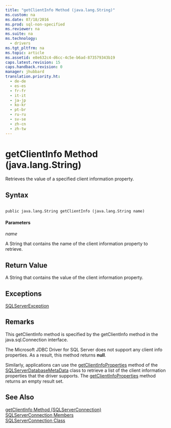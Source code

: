 ```yaml
---
title: "getClientInfo Method (java.lang.String)"
ms.custom: na
ms.date: 07/18/2016
ms.prod: sql-non-specified
ms.reviewer: na
ms.suite: na
ms.technology: 
  - drivers
ms.tgt_pltfrm: na
ms.topic: article
ms.assetid: e8e632c4-d6cc-4c5e-b6ad-873579343b19
caps.latest.revision: 15
caps.handback.revision: 0
manager: jhubbard
translation.priority.ht: 
  - de-de
  - es-es
  - fr-fr
  - it-it
  - ja-jp
  - ko-kr
  - pt-br
  - ru-ru
  - sv-se
  - zh-cn
  - zh-tw
---
```

# getClientInfo Method (java.lang.String)
  Retrieves the value of a specified client information property.  
  
## Syntax  
  
```  
  
public java.lang.String getClientInfo (java.lang.String name)  
```  
  
#### Parameters  
 *name*  
  
 A String that contains the name of the client information property to retrieve.  
  
## Return Value  
 A String that contains the value of the client information property.  
  
## Exceptions  
 [SQLServerException](../content/SQLServerException-Class.md)  
  
## Remarks  
 This getClientInfo method is specified by the getClientInfo method in the java.sql.Connection interface.  
  
 The  Microsoft JDBC Driver for SQL Server  does not support any client info properties. As a result, this method returns **null**.  
  
 Similarly, applications can use the [getClientInfoProperties](../content/getClientInfoProperties-Method--SQLServerDatabaseMetaData-.md) method of the [SQLServerDatabaseMetaData](../content/SQLServerDatabaseMetaData-Class.md) class to retrieve a list of the client information properties that the driver supports. The [getClientInfoProperties](../content/getClientInfoProperties-Method--SQLServerDatabaseMetaData-.md) method returns an empty result set.  
  
## See Also  
 [getClientInfo Method &#40;SQLServerConnection&#41;](../content/getClientInfo-Method--SQLServerConnection-.md)   
 [SQLServerConnection Members](../content/SQLServerConnection-Members.md)   
 [SQLServerConnection Class](../content/SQLServerConnection-Class.md)  
  
  